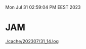 Mon Jul 31 02:59:04 PM EEST 2023
# JAM
<a href='./cache/202307/31_14.log'>./cache/202307/31_14.log</a>
